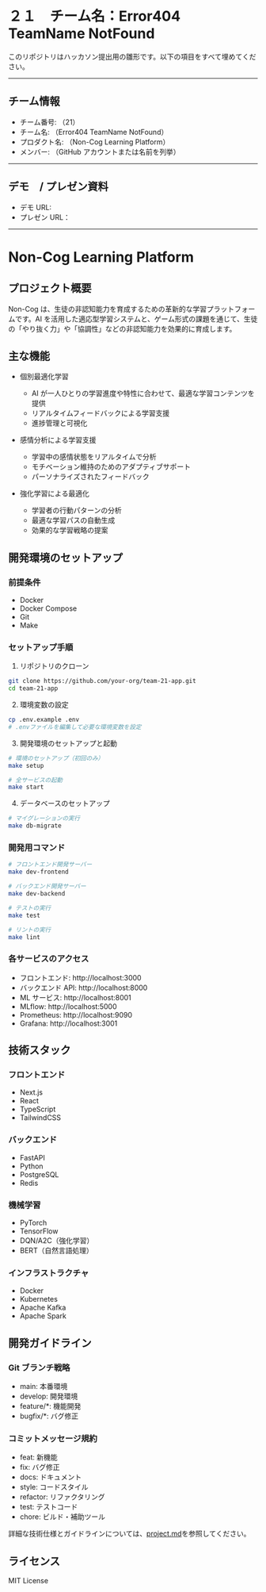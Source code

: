 # ２１　チーム名：Error404 TeamName NotFound

このリポジトリはハッカソン提出用の雛形です。以下の項目をすべて埋めてください。

---

## チーム情報

- チーム番号: （21）
- チーム名: （Error404 TeamName NotFound）
- プロダクト名: （Non-Cog Learning Platform）
- メンバー: （GitHub アカウントまたは名前を列挙）

---

## デモ　/ プレゼン資料

- デモ URL:
- プレゼン URL：

---

# Non-Cog Learning Platform

## プロジェクト概要

Non-Cog は、生徒の非認知能力を育成するための革新的な学習プラットフォームです。AI を活用した適応型学習システムと、ゲーム形式の課題を通じて、生徒の「やり抜く力」や「協調性」などの非認知能力を効果的に育成します。

## 主な機能

- 個別最適化学習

  - AI が一人ひとりの学習進度や特性に合わせて、最適な学習コンテンツを提供
  - リアルタイムフィードバックによる学習支援
  - 進捗管理と可視化

- 感情分析による学習支援

  - 学習中の感情状態をリアルタイムで分析
  - モチベーション維持のためのアダプティブサポート
  - パーソナライズされたフィードバック

- 強化学習による最適化
  - 学習者の行動パターンの分析
  - 最適な学習パスの自動生成
  - 効果的な学習戦略の提案

## 開発環境のセットアップ

### 前提条件

- Docker
- Docker Compose
- Git
- Make

### セットアップ手順

1. リポジトリのクローン

```bash
git clone https://github.com/your-org/team-21-app.git
cd team-21-app
```

2. 環境変数の設定

```bash
cp .env.example .env
# .envファイルを編集して必要な環境変数を設定
```

3. 開発環境のセットアップと起動

```bash
# 環境のセットアップ（初回のみ）
make setup

# 全サービスの起動
make start
```

4. データベースのセットアップ

```bash
# マイグレーションの実行
make db-migrate
```

### 開発用コマンド

```bash
# フロントエンド開発サーバー
make dev-frontend

# バックエンド開発サーバー
make dev-backend

# テストの実行
make test

# リントの実行
make lint
```

### 各サービスのアクセス

- フロントエンド: http://localhost:3000
- バックエンド API: http://localhost:8000
- ML サービス: http://localhost:8001
- MLflow: http://localhost:5000
- Prometheus: http://localhost:9090
- Grafana: http://localhost:3001

## 技術スタック

### フロントエンド

- Next.js
- React
- TypeScript
- TailwindCSS

### バックエンド

- FastAPI
- Python
- PostgreSQL
- Redis

### 機械学習

- PyTorch
- TensorFlow
- DQN/A2C（強化学習）
- BERT（自然言語処理）

### インフラストラクチャ

- Docker
- Kubernetes
- Apache Kafka
- Apache Spark

## 開発ガイドライン

### Git ブランチ戦略

- main: 本番環境
- develop: 開発環境
- feature/\*: 機能開発
- bugfix/\*: バグ修正

### コミットメッセージ規約

- feat: 新機能
- fix: バグ修正
- docs: ドキュメント
- style: コードスタイル
- refactor: リファクタリング
- test: テストコード
- chore: ビルド・補助ツール

詳細な技術仕様とガイドラインについては、[project.md](./project.md)を参照してください。

## ライセンス

MIT License
